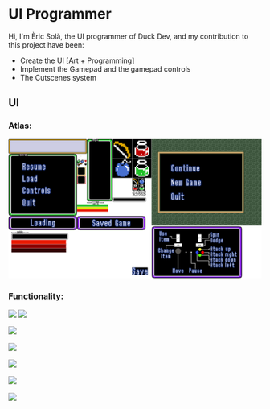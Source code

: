 # UI Programmer

Hi, I'm Èric Solà, the UI programmer of Duck Dev, and my contribution to this project have been:

* Create the UI [Art + Programming]
* Implement the Gamepad and the gamepad controls
* The Cutscenes system


## UI

### Atlas:
![](https://github.com/HeladodePistacho/Prueba1/blob/master/jajasalu2.png?raw=true)
### Functionality:

![](https://i.gyazo.com/b98783dd21f38b0d45a2eb391f851c08.gif) ![](https://i.gyazo.com/dca794d84a79fa87d2c37c68038a9cf1.gif)

![](https://i.gyazo.com/c95e0e47ba26a7406ca8af10074329da.gif)

![](https://i.gyazo.com/9a2b73f747902a35ae8c16ec885f4282.gif)

![](https://i.gyazo.com/2d4cc733c1a181f838596d4adaf32ed1.gif)

![](https://i.gyazo.com/d2bd5d7eb480fae02b5529a259823c75.gif)

![](https://i.gyazo.com/65e3f9346d3e1969ecd8606d926a1a3e.gif)
